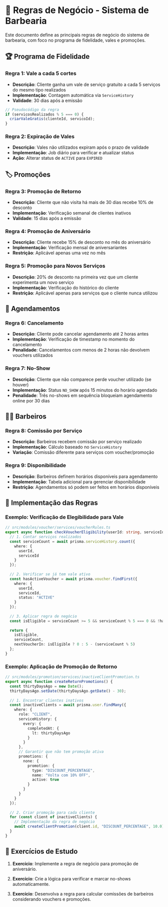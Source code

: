 # 📜 Regras de Negócio - Sistema de Barbearia

Este documento define as principais regras de negócio do sistema de barbearia, com foco no programa de fidelidade, vales e promoções.

## 🏆 Programa de Fidelidade

### Regra 1: Vale a cada 5 cortes
- **Descrição**: Cliente ganha um vale de serviço gratuito a cada 5 serviços do mesmo tipo realizados
- **Implementação**: Contagem automática via `ServiceHistory`
- **Validade**: 30 dias após a emissão

```typescript
// Pseudocódigo da regra
if (servicosRealizados % 5 === 0) {
  criarValeGratis(clienteId, servicoId);
}
```

### Regra 2: Expiração de Vales
- **Descrição**: Vales não utilizados expiram após o prazo de validade
- **Implementação**: Job diário para verificar e atualizar status
- **Ação**: Alterar status de `ACTIVE` para `EXPIRED`

## 🏷️ Promoções

### Regra 3: Promoção de Retorno
- **Descrição**: Cliente que não visita há mais de 30 dias recebe 10% de desconto
- **Implementação**: Verificação semanal de clientes inativos
- **Validade**: 15 dias após a emissão

### Regra 4: Promoção de Aniversário
- **Descrição**: Cliente recebe 15% de desconto no mês do aniversário
- **Implementação**: Verificação mensal de aniversariantes
- **Restrição**: Aplicável apenas uma vez no mês

### Regra 5: Promoção para Novos Serviços
- **Descrição**: 20% de desconto na primeira vez que um cliente experimenta um novo serviço
- **Implementação**: Verificação do histórico do cliente
- **Restrição**: Aplicável apenas para serviços que o cliente nunca utilizou

## 📅 Agendamentos

### Regra 6: Cancelamento
- **Descrição**: Cliente pode cancelar agendamento até 2 horas antes
- **Implementação**: Verificação de timestamp no momento do cancelamento
- **Penalidade**: Cancelamentos com menos de 2 horas não devolvem vouchers utilizados

### Regra 7: No-Show
- **Descrição**: Cliente que não comparece perde voucher utilizado (se houver)
- **Implementação**: Status `NO_SHOW` após 15 minutos do horário agendado
- **Penalidade**: Três no-shows em sequência bloqueiam agendamento online por 30 dias

## 👨‍💼 Barbeiros

### Regra 8: Comissão por Serviço
- **Descrição**: Barbeiros recebem comissão por serviço realizado
- **Implementação**: Cálculo baseado no `ServiceHistory`
- **Variação**: Comissão diferente para serviços com voucher/promoção

### Regra 9: Disponibilidade
- **Descrição**: Barbeiros definem horários disponíveis para agendamento
- **Implementação**: Tabela adicional para gerenciar disponibilidade
- **Restrição**: Agendamentos só podem ser feitos em horários disponíveis

## 🧪 Implementação das Regras

### Exemplo: Verificação de Elegibilidade para Vale

```typescript
// src/modules/voucher/services/voucherRules.ts
export async function checkVoucherEligibility(userId: string, serviceId: string) {
  // 1. Contar serviços realizados
  const serviceCount = await prisma.serviceHistory.count({
    where: {
      userId,
      serviceId
    }
  });
  
  // 2. Verificar se já tem vale ativo
  const hasActiveVoucher = await prisma.voucher.findFirst({
    where: {
      userId,
      serviceId,
      status: "ACTIVE"
    }
  });
  
  // 3. Aplicar regra de negócio
  const isEligible = serviceCount >= 5 && serviceCount % 5 === 0 && !hasActiveVoucher;
  
  return {
    isEligible,
    serviceCount,
    nextVoucherIn: isEligible ? 0 : 5 - (serviceCount % 5)
  };
}
```

### Exemplo: Aplicação de Promoção de Retorno

```typescript
// src/modules/promotion/services/inactiveClientPromotion.ts
export async function createReturnPromotions() {
  const thirtyDaysAgo = new Date();
  thirtyDaysAgo.setDate(thirtyDaysAgo.getDate() - 30);
  
  // 1. Encontrar clientes inativos
  const inactiveClients = await prisma.user.findMany({
    where: {
      role: "CLIENT",
      serviceHistory: {
        every: {
          completedAt: {
            lt: thirtyDaysAgo
          }
        }
      },
      // Garantir que não tem promoção ativa
      promotions: {
        none: {
          promotion: {
            type: "DISCOUNT_PERCENTAGE",
            name: "Volta com 10% OFF",
            active: true
          }
        }
      }
    }
  });
  
  // 2. Criar promoção para cada cliente
  for (const client of inactiveClients) {
    // Implementação da regra de negócio
    await createClientPromotion(client.id, "DISCOUNT_PERCENTAGE", 10.0);
  }
}
```

## 📝 Exercícios de Estudo

1. **Exercício**: Implemente a regra de negócio para promoção de aniversário.

2. **Exercício**: Crie a lógica para verificar e marcar no-shows automaticamente.

3. **Exercício**: Desenvolva a regra para calcular comissões de barbeiros considerando vouchers e promoções.